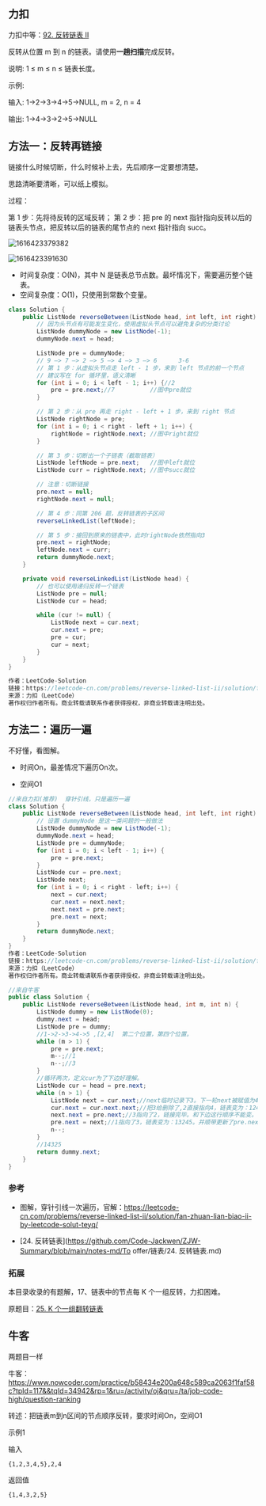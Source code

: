 ## 力扣

力扣中等：[92. 反转链表 II](https://leetcode-cn.com/problems/reverse-linked-list-ii/)



反转从位置 m 到 n 的链表。请使用**一趟扫描**完成反转。



说明:
1 ≤ m ≤ n ≤ 链表长度。



示例:

输入: 1->2->3->4->5->NULL, m = 2, n = 4

输出: 1->4->3->2->5->NULL



## 方法一：反转再链接

链接什么时候切断，什么时候补上去，先后顺序一定要想清楚。

思路清晰要清晰，可以纸上模拟。 



过程：

第 1 步：先将待反转的区域反转；
第 2 步：把 pre 的 next 指针指向反转以后的链表头节点，把反转以后的链表的尾节点的 next 指针指向 succ。



![1616423379382](../../../../assets/1616423379382.png)



![1616423391630](../../../../assets/1616423391630.png)



- 时间复杂度：O(N)，其中 N 是链表总节点数。最坏情况下，需要遍历整个链表。
- 空间复杂度：O(1)，只使用到常数个变量。

````java
class Solution {
    public ListNode reverseBetween(ListNode head, int left, int right) {
        // 因为头节点有可能发生变化，使用虚拟头节点可以避免复杂的分类讨论
        ListNode dummyNode = new ListNode(-1);
        dummyNode.next = head;

        ListNode pre = dummyNode;
        // 9 —> 7 —> 2 —> 5 —> 4 —> 3 —> 6		3-6
        // 第 1 步：从虚拟头节点走 left - 1 步，来到 left 节点的前一个节点
        // 建议写在 for 循环里，语义清晰
        for (int i = 0; i < left - 1; i++) {//2
            pre = pre.next;//7			//图中pre就位
        }

        // 第 2 步：从 pre 再走 right - left + 1 步，来到 right 节点
        ListNode rightNode = pre;
        for (int i = 0; i < right - left + 1; i++) {
            rightNode = rightNode.next; //图中right就位
        }

        // 第 3 步：切断出一个子链表（截取链表）
        ListNode leftNode = pre.next;	//图中left就位
        ListNode curr = rightNode.next; //图中succ就位

        // 注意：切断链接
        pre.next = null;
        rightNode.next = null;

        // 第 4 步：同第 206 题，反转链表的子区间
        reverseLinkedList(leftNode);

        // 第 5 步：接回到原来的链表中，此时rightNode依然指向3
        pre.next = rightNode;
        leftNode.next = curr;
        return dummyNode.next;
    }

    private void reverseLinkedList(ListNode head) {
        // 也可以使用递归反转一个链表
        ListNode pre = null;
        ListNode cur = head;

        while (cur != null) {
            ListNode next = cur.next;
            cur.next = pre;
            pre = cur;
            cur = next;
        }
    }
}

作者：LeetCode-Solution
链接：https://leetcode-cn.com/problems/reverse-linked-list-ii/solution/fan-zhuan-lian-biao-ii-by-leetcode-solut-teyq/
来源：力扣（LeetCode）
著作权归作者所有。商业转载请联系作者获得授权，非商业转载请注明出处。
````





## 方法二：遍历一遍

不好懂，看图解。



- 时间On，最差情况下遍历On次。

- 空间O1

```java
//来自力扣(推荐)	穿针引线，只是遍历一遍
class Solution {
    public ListNode reverseBetween(ListNode head, int left, int right) {
        // 设置 dummyNode 是这一类问题的一般做法
        ListNode dummyNode = new ListNode(-1);
        dummyNode.next = head;
        ListNode pre = dummyNode;
        for (int i = 0; i < left - 1; i++) {
            pre = pre.next;
        }
        ListNode cur = pre.next;
        ListNode next;
        for (int i = 0; i < right - left; i++) {
            next = cur.next;
            cur.next = next.next;
            next.next = pre.next;
            pre.next = next;
        }
        return dummyNode.next;
    }
}
作者：LeetCode-Solution
链接：https://leetcode-cn.com/problems/reverse-linked-list-ii/solution/fan-zhuan-lian-biao-ii-by-leetcode-solut-teyq/
来源：力扣（LeetCode）
著作权归作者所有。商业转载请联系作者获得授权，非商业转载请注明出处。

//来自牛客
public class Solution {
    public ListNode reverseBetween(ListNode head, int m, int n) {
        ListNode dummy = new ListNode(0);
        dummy.next = head;
        ListNode pre = dummy;
        //1->2->3->4->5	,[2,4]	第二个位置，第四个位置。
        while (m > 1) {
            pre = pre.next;
            m--;//1
            n--;//3
        }
        //循环两次，定义cur为了下边好理解。
        ListNode cur = head = pre.next;
        while (n > 1) {
            ListNode next = cur.next;//next临时记录下3。下一轮next被赋值为4。
            cur.next = cur.next.next;//把3给删除了,2直接指向4，链表变为：1245。并顺带更新了cur.next的值。
            next.next = pre.next;//3指向了2，链接完毕。和下边这行顺序不能变。
            pre.next = next;//1指向了3，链表变为：13245。并顺带更新了pre.next的值。
            n--;
        }
        //14325
        return dummy.next;
    }
}
```

### 参考

- 图解，穿针引线一次遍历，官解：https://leetcode-cn.com/problems/reverse-linked-list-ii/solution/fan-zhuan-lian-biao-ii-by-leetcode-solut-teyq/

- [24. 反转链表](https://github.com/Code-Jackwen/ZJW-Summary/blob/main/notes-md/To offer/链表/24. 反转链表.md)

### 拓展

本目录收录的有题解，17、链表中的节点每 K 个一组反转，力扣困难。

原题目：[25. K 个一组翻转链表](https://leetcode-cn.com/problems/reverse-nodes-in-k-group/)



## 牛客

两题目一样

牛客：https://www.nowcoder.com/practice/b58434e200a648c589ca2063f1faf58c?tpId=117&&tqId=34942&rp=1&ru=/activity/oj&qru=/ta/job-code-high/question-ranking



转述：把链表m到n区间的节点顺序反转，要求时间On，空间O1



示例1

输入

```
{1,2,3,4,5},2,4
```

返回值

```
{1,4,3,2,5}
```



